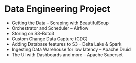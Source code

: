# Data Engineering Project

+ Getting the Data – Scraping with BeautifulSoup
+ Orchestrator and Scheduler – Airflow
+ Storing on S3-Boto3
+ Custom Change Data Capture (CDC)
+ Adding Database features to S3 – Delta Lake & Spark
+ Ingesting Data Warehouse for low latency – Apache Druid
+ The UI with Dashboards and more – Apache Superset

